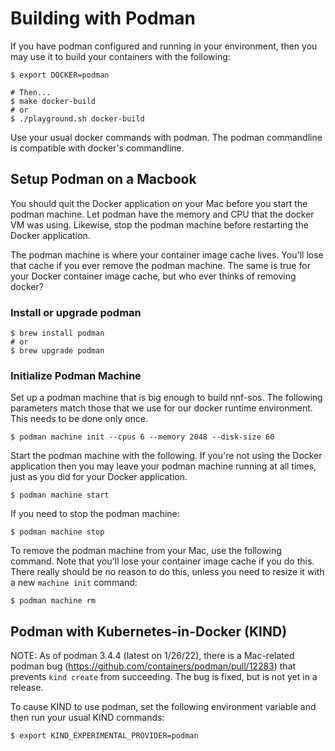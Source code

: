 # Building with Podman

If you have podman configured and running in your environment, then you may
use it to build your containers with the following:

```
$ export DOCKER=podman

# Then...
$ make docker-build
# or
$ ./playground.sh docker-build
```

Use your usual docker commands with podman.  The podman commandline is
compatible with docker's commandline.

## Setup Podman on a Macbook

You should quit the Docker application on your Mac before you start the
podman machine.  Let podman have the memory and CPU that the docker VM was
using.  Likewise, stop the podman machine before restarting the Docker
application.

The podman machine is where your container image cache lives.  You'll lose that
cache if you ever remove the podman machine.  The same is true for your Docker
container image cache, but who ever thinks of removing docker?

### Install or upgrade podman

```
$ brew install podman
# or
$ brew upgrade podman
```

### Initialize Podman Machine

Set up a podman machine that is big enough to build nnf-sos.  The following
parameters match those that we use for our docker runtime environment.  This
needs to be done only once.

```
$ podman machine init --cpus 6 --memory 2048 --disk-size 60
```

Start the podman machine with the following.  If you're not using the
Docker application then you may leave your podman machine running at all times,
just as you did for your Docker application.
```
$ podman machine start
```

If you need to stop the podman machine:
```
$ podman machine stop
```

To remove the podman machine from your Mac, use the following command.  Note
that you'll lose your container image cache if you do this.  There really
should be no reason to do this, unless you need to resize it with a new
`machine init` command:

```
$ podman machine rm
```


## Podman with Kubernetes-in-Docker (KIND)

NOTE: As of podman 3.4.4 (latest on 1/26/22), there is a Mac-related
podman bug (https://github.com/containers/podman/pull/12283) that prevents
`kind create` from succeeding.  The bug is fixed, but is not yet in a release.

To cause KIND to use podman, set the following environment variable and
then run your usual KIND commands:
```
$ export KIND_EXPERIMENTAL_PROVIDER=podman
```


